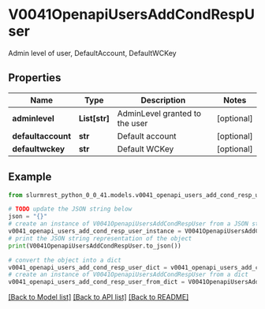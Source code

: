# V0041OpenapiUsersAddCondRespUser

Admin level of user, DefaultAccount, DefaultWCKey

## Properties

Name | Type | Description | Notes
------------ | ------------- | ------------- | -------------
**adminlevel** | **List[str]** | AdminLevel granted to the user | [optional] 
**defaultaccount** | **str** | Default account | [optional] 
**defaultwckey** | **str** | Default WCKey | [optional] 

## Example

```python
from slurmrest_python_0_0_41.models.v0041_openapi_users_add_cond_resp_user import V0041OpenapiUsersAddCondRespUser

# TODO update the JSON string below
json = "{}"
# create an instance of V0041OpenapiUsersAddCondRespUser from a JSON string
v0041_openapi_users_add_cond_resp_user_instance = V0041OpenapiUsersAddCondRespUser.from_json(json)
# print the JSON string representation of the object
print(V0041OpenapiUsersAddCondRespUser.to_json())

# convert the object into a dict
v0041_openapi_users_add_cond_resp_user_dict = v0041_openapi_users_add_cond_resp_user_instance.to_dict()
# create an instance of V0041OpenapiUsersAddCondRespUser from a dict
v0041_openapi_users_add_cond_resp_user_from_dict = V0041OpenapiUsersAddCondRespUser.from_dict(v0041_openapi_users_add_cond_resp_user_dict)
```
[[Back to Model list]](../README.md#documentation-for-models) [[Back to API list]](../README.md#documentation-for-api-endpoints) [[Back to README]](../README.md)


